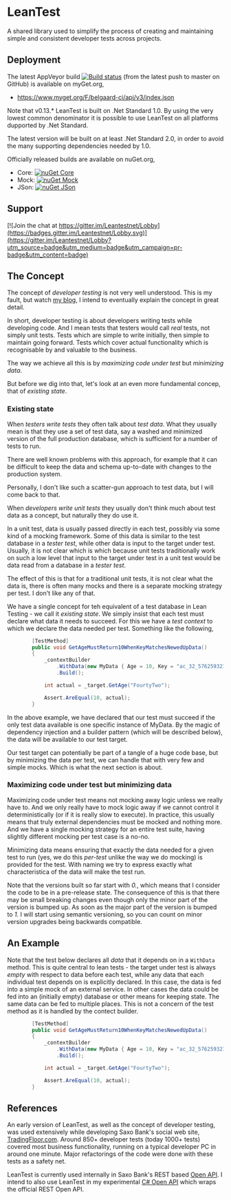# LeanTest
A shared library used to simplify the process of creating and maintaining simple and consistent developer tests across projects.

## Deployment
The latest AppVeyor build [![Build status](https://ci.appveyor.com/api/projects/status/gd05aw9aslc3kgbq/branch/master?svg=true)](https://ci.appveyor.com/project/belgaard/leantest/branch/master) (from the latest push to master on GitHub) is available on myGet.org,
 - https://www.myget.org/F/belgaard-ci/api/v3/index.json

Note that v0.13.* LeanTest is built on .Net Standard 1.0. By using the very lowest common denominator it is possible to use LeanTest on all platforms dupported by .Net Standard.

The latest version will be built on at least .Net Standard 2.0, in order to avoid the many supporting dependencies needed by 1.0.

Officially released builds are available on nuGet.org,
 - Core: [![nuGet Core](https://img.shields.io/nuget/v/LeanTest.Core.svg?style=plastic)](https://www.nuget.org/Packages/LeanTest.Core)
 - Mock: [![nuGet Mock](https://img.shields.io/nuget/v/LeanTest.Mock.svg?style=plastic)](https://www.nuget.org/Packages/LeanTest.Mock)
 - JSon: [![nuGet JSon](https://img.shields.io/nuget/v/LeanTest.JSon.svg?style=plastic)](https://www.nuget.org/Packages/LeanTest.JSon) 
 
 ## Support
 [![Join the chat at https://gitter.im/Leantestnet/Lobby](https://badges.gitter.im/Leantestnet/Lobby.svg)](https://gitter.im/Leantestnet/Lobby?utm_source=badge&utm_medium=badge&utm_campaign=pr-badge&utm_content=badge)

## The Concept
The concept of _developer testing_ is not very well understood. This is my fault, but watch [my blog](https://blog.elgaard.com), I intend to eventually explain the concept in great detail.

In short, developer testing is about developers writing tests while developing code. And I mean tests that testers would call _real_ tests, not simply unit tests. Tests which are simple to write initially, then simple to maintain going forward. Tests which cover actual functionality which is recognisable by and valuable to the business.

The way we achieve all this is by _maximizing code under test_ but _minimizing data_.

But before we dig into that, let's look at an even more fundamental concep, that of _existing state_.

### Existing state

When _testers write tests_ they often talk about _test data_. What they usually mean is that they use a set of test data, say a washed and minimized version of the full production database, which is sufficient for a number of tests to run. 

There are well known problems with this approach, for example that it can be difficult to keep the data and schema up-to-date with changes to the production system.

Personally, I don't like such a scatter-gun approach to test data, but I will come back to that.

When _developers write unit tests_ they usually don't think much about test data as a concept, but naturally they do use it.

In a unit test, data is usually passed directly in each test, possibly via some kind of a mocking framework. Some of this data is similar to the test database in a _tester test_, while other data is input to the target under test. Usually, it is not clear which is which because unit tests traditionally work on such a low level that input to the target under test in a unit test would be data read from a database in a _tester test_.

The effect of this is that for a traditional unit tests, it is not clear what the data is, there is often many mocks and there is a separate mocking strategy per test. I don't like any of that.

We have a single concept for teh equivalent of a test database in Lean Testing - we call it _existing state_. We simply insist that each test must declare what data it needs to succeed. For this we have a _test context_ to which we declare the data needed per test. Something like the following,

````csharp
        [TestMethod]
        public void GetAgeMustReturn10WhenKeyMatchesNewedUpData()
        {
            _contextBuilder
                .WithData(new MyData { Age = 10, Key = "ac_32_576259321" })
                .Build();

            int actual = _target.GetAge("FourtyTwo");

            Assert.AreEqual(10, actual);
        }
````
In the above example, we have declared that our test must succeed if the only test data available is one specific instance of MyData. By the magic of dependency injection and a builder pattern (which will be described below), the data will be available to our test target.

Our test target can potentially be part of a tangle of a huge code base, but by minimizing the data per test, we can handle that with very few and simple mocks. Which is what the next section is about.

### Maximizing code under test but minimizing data

Maximizing code under test means not mocking away logic unless we really have to. And we only really have to mock logic away if we cannot control it deterministically (or if it is really slow to execute). In practice, this usually means that truly external dependencies must be mocked and nothing more. And we have a single mocking strategy for an entire test suite, having slightly different mocking per test case is a no-no.

Minimizing data means ensuring that exactly the data needed for a given test to run (yes, we do this _per-test_ unlike the way we do mocking) is provided for the test. With naming we try to express exactly what characteristica of the data will make the test run.

Note that the versions built so far start with _0._, which means that I consider the code to be in a pre-release state. The consequence of this is that there may be small breaking changes even though only the minor part of the version is bumped up. As soon as the major part of the version is bumped to _1._ I will start using semantic versioning, so you can count on minor version upgrades being backwards compatible.

## An Example
Note that the test below declares all _data_ that it depends on in a `WithData` method. This is quite central to lean tests - the target under test is always _empty_ with respect to data before each test, while any data that each individual test depends on is explicitly declared. In this case, the data is fed into a simple mock of an external service. In other cases the data could be fed into an (initially empty) database or other means for keeping state. The same data can be fed to multiple places. This is not a concern of the test method as it is handled by the contect builder.

````csharp
        [TestMethod]
        public void GetAgeMustReturn10WhenKeyMatchesNewedUpData()
        {
            _contextBuilder
                .WithData(new MyData { Age = 10, Key = "ac_32_576259321" })
                .Build();

            int actual = _target.GetAge("FourtyTwo");

            Assert.AreEqual(10, actual);
        }
````

## References
An early version of LeanTest, as well as the concept of developer testing, was used extensively while developing Saxo Bank's social web site, [TradingFloor.com](https://www.tradingfloor.com/). Around 850+ developer tests (today 1000+ tests) covered most business functionality, running on a typical developer PC in around one minute. Major refactorings of the code were done with these tests as a safety net.

LeanTest is currently used internally in Saxo Bank's REST based [Open API](https://developer.saxo). I intend to also use LeanTest in my experimental [C# Open API](https://github.com/belgaard/TopOA) which wraps the official REST Open API.
